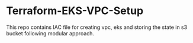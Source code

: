 # Terraform-EKS-VPC-Setup

This repo contains IAC file for creating vpc, eks and storing the state in s3 bucket following modular approach.
